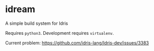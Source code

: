 # idream

A simple build system for Idris

Requires `python3`. Development requires `virtualenv`.

Current problem: https://github.com/idris-lang/Idris-dev/issues/3383
